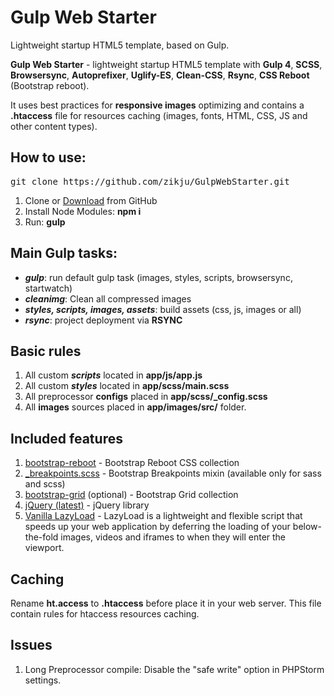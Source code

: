 <h1>Gulp Web Starter</h1>
<p>Lightweight startup HTML5 template, based on Gulp.</p>


<p><strong>Gulp Web Starter</strong> - lightweight startup HTML5 template with <strong>Gulp 4</strong>, <strong>SCSS</strong>, <strong>Browsersync</strong>, <strong>Autoprefixer</strong>, <strong>Uglify-ES</strong>, <strong>Clean-CSS</strong>, <strong>Rsync</strong>, <strong>CSS Reboot</strong> (Bootstrap reboot).</p>
 <p>It uses best practices for <strong>responsive images</strong> optimizing and contains a <strong>.htaccess</strong> file for resources caching (images, fonts, HTML, CSS, JS and other content types).</p>

<h2>How to use:</h2>

<pre>git clone https://github.com/zikju/GulpWebStarter.git</pre>

<ol>
	<li>Clone or <a href="https://github.com/zikju/GulpWebStarter/archive/master.zip">Download</a> from GitHub</li>
	<li>Install Node Modules: <strong>npm i</strong></li>
	<li>Run: <strong>gulp</strong></li>
</ol>

<h2>Main Gulp tasks:</h2>

<ul>
	<li><strong title="gulp task"><em>gulp</em></strong>: run default gulp task (images, styles, scripts, browsersync, startwatch)</li>
	<li><strong title="cleanimg task"><em>cleanimg</em></strong>: Clean all compressed images</li>
	<li><strong title="styles, scripts, images, assets tasks"><em>styles, scripts, images, assets</em></strong>: build assets (css, js, images or all)</li>
	<li><strong title="rsync task"><em>rsync</em></strong>: project deployment via <strong>RSYNC</strong></li>
</ul>

<h2>Basic rules</h2>

<ol>
	<li>All custom <strong title="scripts task"><em>scripts</em></strong> located in <strong>app/js/app.js</strong></li>
	<li>All custom <strong title="styles task"><em>styles</em></strong> located in <strong>app/scss/main.scss</strong></li>
	<li>All preprocessor <strong>configs</strong> placed in <strong>app/scss/_config.scss</strong></li>
	<li>All <strong>images</strong> sources placed in <strong>app/images/src/</strong> folder.</li>
</ol>

<h2>Included features</h2>

<ol>
	<li><a href="https://getbootstrap.com/docs/4.0/content/reboot/">bootstrap-reboot</a> - Bootstrap Reboot CSS collection</li>
	<li>
		<a href="https://getbootstrap.com/docs/4.0/layout/overview/#responsive-breakpoints">_breakpoints.scss</a> - Bootstrap Breakpoints mixin (available only for sass and scss)</li>
		<li><a href="https://getbootstrap.com/docs/4.0/layout/grid/">bootstrap-grid</a> (optional) - Bootstrap Grid collection</li>
		<li><a href="https://jquery.com/">jQuery (latest)</a> - jQuery library</li>
		<li><a href="https://github.com/verlok/lazyload">Vanilla LazyLoad</a> - LazyLoad is a lightweight and flexible script that speeds up your web application by deferring the loading of your below-the-fold images, videos and iframes to when they will enter the viewport.</li>
</ol>

<h2>Caching</h2>

<p>Rename <strong>ht.access</strong> to <strong>.htaccess</strong> before place it in your web server. This file contain rules for htaccess resources caching.</p>


<h2>Issues</h2>

<ol>
	<li>Long Preprocessor compile: Disable the "safe write" option in PHPStorm settings.</li>
</ol>
